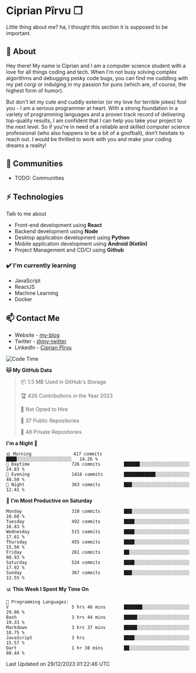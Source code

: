 # Ciprian Pîrvu ❐

Little thing about me? ha, I thought this section it is supposed to be important.

## 🧐 About

Hey there! My name is Ciprian and I am a computer science student with a love for all things coding and tech. When I'm not busy solving complex algorithms and debugging pesky code bugs, you can find me cuddling with my pet corgi or indulging in my passion for puns (which are, of course, the highest form of humor).

But don't let my cute and cuddly exterior (or my love for terrible jokes) fool you - I am a serious programmer at heart. With a strong foundation in a variety of programming languages and a proven track record of delivering top-quality results, I am confident that I can help you take your project to the next level. So if you're in need of a reliable and skilled computer science professional (who also happens to be a bit of a goofball), don't hesitate to reach out. I would be thrilled to work with you and make your coding dreams a reality!

## 👯 Communities

-   TODO: Communities

## ⚡ Technologies

Talk to me about

-   Front-end development using **React**
-   Backend development using **Node**
-   Desktop application development using **Python**
-   Mobile application development using **Android (Kotlin)**
-   Project Management and CD/CI using **Github**

### ✔️ I'm currently learning

-   JavaScript
-   ReactJS
-   Machine Learning
-   Docker

## 📫 Contact Me

-   Website - [my-blog]()
-   Twitter - [@my-twitter]()
-   LinkedIn - [Ciprian Pîrvu](https://www.linkedin.com/in/p%C3%AErvu-ciprian-cristian-4415991b1/)

<!--START_SECTION:waka-->
![Code Time](http://img.shields.io/badge/Code%20Time-1%2C910%20hrs%2052%20mins-blue)

**🐱 My GitHub Data** 

> 📦 1.5 MB Used in GitHub's Storage 
 > 
> 🏆 426 Contributions in the Year 2023
 > 
> 🚫 Not Opted to Hire
 > 
> 📜 37 Public Repositories 
 > 
> 🔑 48 Private Repositories 
 > 
**I'm a Night 🦉** 

```text
🌞 Morning                417 commits         ████░░░░░░░░░░░░░░░░░░░░░   14.26 % 
🌆 Daytime                726 commits         ██████░░░░░░░░░░░░░░░░░░░   24.83 % 
🌃 Evening                1418 commits        ████████████░░░░░░░░░░░░░   48.50 % 
🌙 Night                  363 commits         ███░░░░░░░░░░░░░░░░░░░░░░   12.41 % 
```
📅 **I'm Most Productive on Saturday** 

```text
Monday                   310 commits         ███░░░░░░░░░░░░░░░░░░░░░░   10.60 % 
Tuesday                  492 commits         ████░░░░░░░░░░░░░░░░░░░░░   16.83 % 
Wednesday                515 commits         ████░░░░░░░░░░░░░░░░░░░░░   17.61 % 
Thursday                 455 commits         ████░░░░░░░░░░░░░░░░░░░░░   15.56 % 
Friday                   261 commits         ██░░░░░░░░░░░░░░░░░░░░░░░   08.93 % 
Saturday                 524 commits         ████░░░░░░░░░░░░░░░░░░░░░   17.92 % 
Sunday                   367 commits         ███░░░░░░░░░░░░░░░░░░░░░░   12.55 % 
```


📊 **This Week I Spent My Time On** 

```text
💬 Programming Languages: 
V                        5 hrs 46 mins       ███████░░░░░░░░░░░░░░░░░░   29.86 % 
Bash                     3 hrs 44 mins       █████░░░░░░░░░░░░░░░░░░░░   19.33 % 
Markdown                 3 hrs 37 mins       █████░░░░░░░░░░░░░░░░░░░░   18.75 % 
JavaScript               3 hrs               ████░░░░░░░░░░░░░░░░░░░░░   15.57 % 
Dart                     1 hr 38 mins        ██░░░░░░░░░░░░░░░░░░░░░░░   08.44 % 
```


 Last Updated on 29/12/2023 01:22:46 UTC
<!--END_SECTION:waka-->
